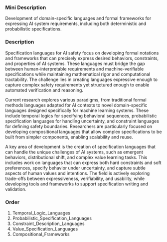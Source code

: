 ### Mini Description

Development of domain-specific languages and formal frameworks for expressing AI system requirements, including both deterministic and probabilistic specifications.

### Description

Specification languages for AI safety focus on developing formal notations and frameworks that can precisely express desired behaviors, constraints, and properties of AI systems. These languages must bridge the gap between human-interpretable requirements and machine-verifiable specifications while maintaining mathematical rigor and computational tractability. The challenge lies in creating languages expressive enough to capture complex safety requirements yet structured enough to enable automated verification and reasoning.

Current research explores various paradigms, from traditional formal methods languages adapted for AI contexts to novel domain-specific languages designed specifically for machine learning systems. These include temporal logics for specifying behavioral sequences, probabilistic specification languages for handling uncertainty, and constraint languages for defining safety boundaries. Researchers are particularly focused on developing compositional languages that allow complex specifications to be built from simpler components, enabling scalability and reuse.

A key area of development is the creation of specification languages that can handle the unique challenges of AI systems, such as emergent behaviors, distributional shift, and complex value learning tasks. This includes work on languages that can express both hard constraints and soft preferences, specify behavior under uncertainty, and capture subtle aspects of human values and intentions. The field is actively exploring trade-offs between expressiveness, verifiability, and usability, while developing tools and frameworks to support specification writing and validation.

### Order

1. Temporal_Logic_Languages
2. Probabilistic_Specification_Languages
3. Constraint_Description_Languages
4. Value_Specification_Languages
5. Compositional_Frameworks

